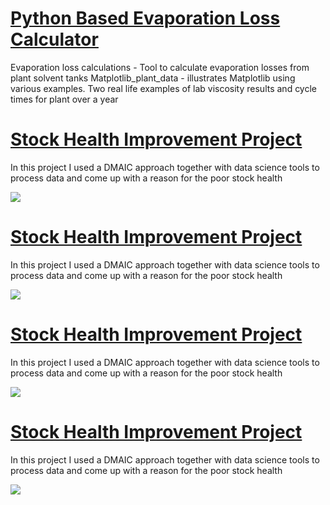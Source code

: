 # [Python Based Evaporation Loss Calculator](https://github.com/TheProcessBoy/Evaporation-Loss-Calculations)
Evaporation loss calculations - Tool to calculate evaporation losses from plant solvent tanks Matplotlib_plant_data - illustrates Matplotlib using various examples. Two real life examples of lab viscosity results and cycle times for plant over a year

# [Stock Health Improvement Project ](https://github.com/TheProcessBoy/Stock-Health-Improvement)
In this project I used a DMAIC approach together with data science tools to process data and come up with a reason for the poor stock health 

![](https://github.com/TheProcessBoy/Pragesh_Portfolio/blob/main/images/Capture4.PNG)

# [Stock Health Improvement Project ](https://github.com/TheProcessBoy/Stock-Health-Improvement)
In this project I used a DMAIC approach together with data science tools to process data and come up with a reason for the poor stock health 

![](https://github.com/TheProcessBoy/Pragesh_Portfolio/blob/main/images/Capture4.PNG)

# [Stock Health Improvement Project ](https://github.com/TheProcessBoy/Stock-Health-Improvement)
In this project I used a DMAIC approach together with data science tools to process data and come up with a reason for the poor stock health 

![](https://github.com/TheProcessBoy/Pragesh_Portfolio/blob/main/images/Capture4.PNG)

# [Stock Health Improvement Project ](https://github.com/TheProcessBoy/Stock-Health-Improvement)
In this project I used a DMAIC approach together with data science tools to process data and come up with a reason for the poor stock health 

![](https://github.com/TheProcessBoy/Pragesh_Portfolio/blob/main/images/Capture4.PNG)

